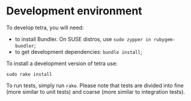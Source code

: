 # Development environment

To develop tetra, you will need:
 * to install Bundler. On SUSE distros, use `sudo zypper in rubygem-bundler`;
 * to get development dependencies: `bundle install`;

To install a development version of tetra use:

```
sudo rake install
```

To run tests, simply run `rake`. Please note that tests are divided into fine (more similar to unit tests) and coarse (more similar to integration tests).
